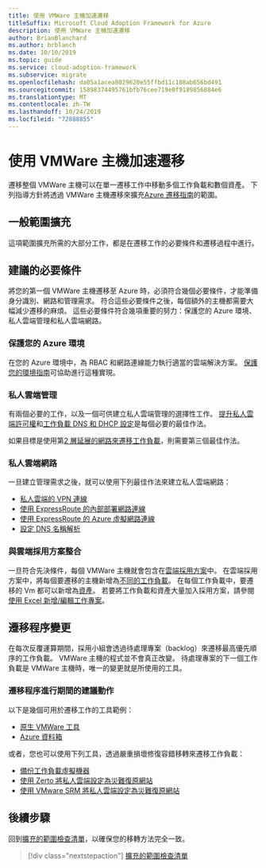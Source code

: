```yaml
---
title: 使用 VMWare 主機加速遷移
titleSuffix: Microsoft Cloud Adoption Framework for Azure
description: 使用 VMWare 主機加速遷移
author: BrianBlanchard
ms.author: brblanch
ms.date: 10/10/2019
ms.topic: guide
ms.service: cloud-adoption-framework
ms.subservice: migrate
ms.openlocfilehash: da05a1acea8029620e55ffbd11c108ab656bd491
ms.sourcegitcommit: 15898374495761bfb76cee719e0f9189856884e6
ms.translationtype: MT
ms.contentlocale: zh-TW
ms.lasthandoff: 10/24/2019
ms.locfileid: "72888855"
---
```

# <a name="accelerate-migration-with-vmware-hosts"></a>使用 VMWare 主機加速遷移

遷移整個 VMWare 主機可以在單一遷移工作中移動多個工作負載和數個資產。 下列指導方針將透過 VMWare 主機遷移來擴充[Azure 遷移指南](../azure-migration-guide/index.md)的範圍。

## <a name="general-scope-expansion"></a>一般範圍擴充

這項範圍擴充所需的大部分工作，都是在遷移工作的必要條件和遷移過程中進行。

## <a name="suggested-prerequisites"></a>建議的必要條件

將您的第一個 VMWare 主機遷移至 Azure 時，必須符合幾個必要條件，才能準備身分識別、網路和管理需求。 符合這些必要條件之後，每個額外的主機都需要大幅減少遷移的麻煩。 這些必要條件符合幾項重要的努力：保護您的 Azure 環境、私人雲端管理和私人雲端網路。

### <a name="secure-your-azure-environment"></a>保護您的 Azure 環境

在您的 Azure 環境中，為 RBAC 和網路連線能力執行適當的雲端解決方案。 [保護您的環境指南](https://docs.microsoft.com/azure/vmware-cloudsimple/private-cloud-secure?toc=https://docs.microsoft.com/azure/cloud-adoption-framework/toc.json&bc=https://docs.microsoft.com/azure/cloud-adoption-framework/_bread/toc.json)可協助進行這種實現。

### <a name="private-cloud-management"></a>私人雲端管理

有兩個必要的工作，以及一個可供建立私人雲端管理的選擇性工作。 [提升私人雲端許可權](https://docs.microsoft.com/azure/vmware-cloudsimple/escalate-privileges?toc=https://docs.microsoft.com/azure/cloud-adoption-framework/toc.json&bc=https://docs.microsoft.com/azure/cloud-adoption-framework/_bread/toc.json)和[工作負載 DNS 和 DHCP 設定](https://docs.microsoft.com/azure/vmware-cloudsimple/dns-dhcp-setup?toc=https://docs.microsoft.com/azure/cloud-adoption-framework/toc.json&bc=https://docs.microsoft.com/azure/cloud-adoption-framework/_bread/toc.json)是每個必要的最佳作法。

如果目標是使用第[2 層延展的網路來遷移工作負載](https://docs.microsoft.com/azure/vmware-cloudsimple/migration-layer-2-vpn?toc=https://docs.microsoft.com/azure/cloud-adoption-framework/toc.json&bc=https://docs.microsoft.com/azure/cloud-adoption-framework/_bread/toc.json)，則需要第三個最佳作法。

### <a name="private-cloud-networking"></a>私人雲端網路

一旦建立管理需求之後，就可以使用下列最佳作法來建立私人雲端網路：

- [私人雲端的 VPN 連線](https://docs.microsoft.com/azure/vmware-cloudsimple/set-up-vpn?toc=https://docs.microsoft.com/azure/cloud-adoption-framework/toc.json&bc=https://docs.microsoft.com/azure/cloud-adoption-framework/_bread/toc.json)
- [使用 ExpressRoute 的內部部署網路連線](https://docs.microsoft.com/azure/vmware-cloudsimple/on-premises-connection?toc=https://docs.microsoft.com/azure/cloud-adoption-framework/toc.json&bc=https://docs.microsoft.com/azure/cloud-adoption-framework/_bread/toc.json)
- [使用 ExpressRoute 的 Azure 虛擬網路連線](https://docs.microsoft.com/azure/vmware-cloudsimple/azure-expressroute-connection?toc=https://docs.microsoft.com/azure/cloud-adoption-framework/toc.json&bc=https://docs.microsoft.com/azure/cloud-adoption-framework/_bread/toc.json)
- [設定 DNS 名稱解析](https://docs.microsoft.com/azure/vmware-cloudsimple/on-premises-dns-setup?toc=https://docs.microsoft.com/azure/cloud-adoption-framework/toc.json&bc=https://docs.microsoft.com/azure/cloud-adoption-framework/_bread/toc.json)

### <a name="integration-with-the-cloud-adoption-plan"></a>與雲端採用方案整合

一旦符合先決條件，每個 VMWare 主機就會包含在[雲端採用方案](../../plan/template.md)中。 在雲端採用方案中，將每個要遷移的主機新增為[不同的工作負載](../../plan/workloads.md)。 在每個工作負載中，要遷移的 Vm 都可以新增為[資產](../../plan/workloads.md)。 若要將工作負載和資產大量加入採用方案，請參閱[使用 Excel 新增/編輯工作專案](https://docs.microsoft.com/azure/devops/boards/backlogs/office/bulk-add-modify-work-items-excel?view=azure-devops)。

## <a name="migrate-process-changes"></a>遷移程序變更

在每次反覆運算期間，採用小組會透過待處理專案（backlog）來遷移最高優先順序的工作負載。 VMWare 主機的程式並不會真正改變。 待處理專案的下一個工作負載是 VMWare 主機時，唯一的變更就是所使用的工具。

### <a name="suggested-action-during-the-migrate-process"></a>遷移程序進行期間的建議動作

以下是幾個可用於遷移工作的工具範例：

- [原生 VMWare 工具](https://docs.microsoft.com/azure/vmware-cloudsimple/migrate-workloads?toc=https://docs.microsoft.com/azure/cloud-adoption-framework/toc.json&bc=https://docs.microsoft.com/azure/cloud-adoption-framework/_bread/toc.json)
- [Azure 資料箱](https://docs.microsoft.com/azure/vmware-cloudsimple/migration-using-azure-data-box?toc=https://docs.microsoft.com/azure/cloud-adoption-framework/toc.json&bc=https://docs.microsoft.com/azure/cloud-adoption-framework/_bread/toc.json)

或者，您也可以使用下列工具，透過嚴重損壞修復容錯移轉來遷移工作負載：

- [備份工作負載虛擬機器](https://docs.microsoft.com/azure/vmware-cloudsimple/backup-workloads-veeam?toc=https://docs.microsoft.com/azure/cloud-adoption-framework/toc.json&bc=https://docs.microsoft.com/azure/cloud-adoption-framework/_bread/toc.json)
- [使用 Zerto 將私人雲端設定為災難復原網站](https://docs.microsoft.com/azure/vmware-cloudsimple/disaster-recovery-zerto?toc=https://docs.microsoft.com/azure/cloud-adoption-framework/toc.json&bc=https://docs.microsoft.com/azure/cloud-adoption-framework/_bread/toc.json)
- [使用 VMware SRM 將私人雲端設定為災難復原網站](https://docs.microsoft.com/azure/vmware-cloudsimple/disaster-recovery-site-recovery-manager?toc=https://docs.microsoft.com/azure/cloud-adoption-framework/toc.json&bc=https://docs.microsoft.com/azure/cloud-adoption-framework/_bread/toc.json)

## <a name="next-steps"></a>後續步驟

回到[擴充的範圍檢查清單](./index.md)，以確保您的移轉方法完全一致。

> [!div class="nextstepaction"]
> [擴充的範圍檢查清單](./index.md)
